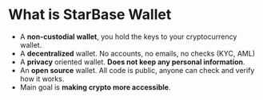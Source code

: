 # What is StarBase Wallet

- A **non-custodial wallet**, you hold the keys to your cryptocurrency wallet.
- A **decentralized** wallet. No accounts, no emails, no checks (KYC, AML)
- A **privacy** oriented wallet. **Does not keep any personal information**.
- An **open source** wallet. All code is public, anyone can check and verify how it works.
- Main goal is **making crypto more accessible**.